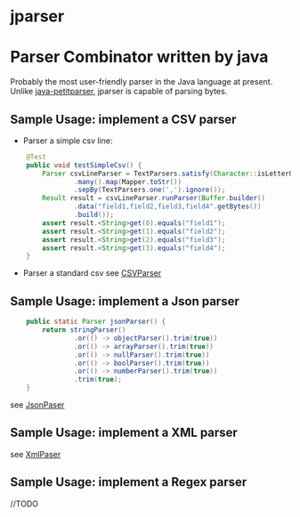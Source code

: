 # jparser

# Parser Combinator written by java

Probably the most user-friendly parser in the Java language at present.
Unlike [java-petitparser](https://github.com/petitparser/java-petitparser), jparser is capable of parsing bytes.

## Sample Usage: implement a CSV parser
* Parser a simple csv line:
```java
    @Test
    public void testSimpleCsv() {
        Parser csvLineParser = TextParsers.satisfy(Character::isLetterOrDigit)
                .many().map(Mapper.toStr())
                .sepBy(TextParsers.one(',').ignore());
        Result result = csvLineParser.runParser(Buffer.builder()
                .data("field1,field2,field3,field4".getBytes())
                .build());
        assert result.<String>get(0).equals("field1");
        assert result.<String>get(1).equals("field2");
        assert result.<String>get(2).equals("field3");
        assert result.<String>get(3).equals("field4");
    }
```
* Parser a standard csv
see [CSVParser](https://github.com/janlely/jparser/blob/main/src/main/java/org/jay/parser/impl/csv/CsvParser.java)

## Sample Usage: implement a Json parser
```java
    public static Parser jsonParser() {
        return stringParser()
                .or(() -> objectParser().trim(true))
                .or(() -> arrayParser().trim(true))
                .or(() -> nullParser().trim(true))
                .or(() -> boolParser().trim(true))
                .or(() -> numberParser().trim(true))
                .trim(true);
    }
```
see [JsonPaser](https://github.com/janlely/jparser/blob/main/src/main/java/org/jay/parser/impl/json/JsonParser.java)


## Sample Usage: implement a XML parser
see [XmlPaser](https://github.com/janlely/jparser/blob/main/src/main/java/org/jay/parser/impl/xml/XmlParser.java)


## Sample Usage: implement a Regex parser
//TODO



